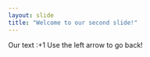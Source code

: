 ```yaml
---
layout: slide
title: "Welcome to our second slide!"
---
```

Our text :+1
Use the left arrow to go back!
